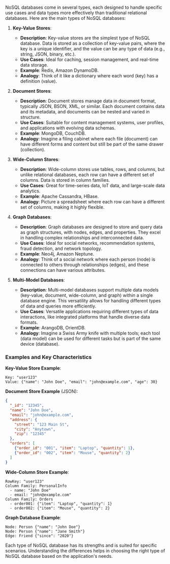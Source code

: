 NoSQL databases come in several types, each designed to handle specific use cases and data types more effectively than traditional relational databases. Here are the main types of NoSQL databases:

1. **Key-Value Stores**:
   - **Description**: Key-value stores are the simplest type of NoSQL database. Data is stored as a collection of key-value pairs, where the key is a unique identifier, and the value can be any type of data (e.g., string, JSON, binary, etc.).
   - **Use Cases**: Ideal for caching, session management, and real-time data storage.
   - **Example**: Redis, Amazon DynamoDB.
   - **Analogy**: Think of it like a dictionary where each word (key) has a definition (value).

2. **Document Stores**:
   - **Description**: Document stores manage data in document format, typically JSON, BSON, XML, or similar. Each document contains data and its metadata, and documents can be nested and varied in structure.
   - **Use Cases**: Suitable for content management systems, user profiles, and applications with evolving data schemas.
   - **Example**: MongoDB, CouchDB.
   - **Analogy**: Imagine a filing cabinet where each file (document) can have different forms and content but still be part of the same drawer (collection).

3. **Wide-Column Stores**:
   - **Description**: Wide-column stores use tables, rows, and columns, but unlike relational databases, each row can have a different set of columns. Data is stored in column families.
   - **Use Cases**: Great for time-series data, IoT data, and large-scale data analytics.
   - **Example**: Apache Cassandra, HBase.
   - **Analogy**: Picture a spreadsheet where each row can have a different set of columns, making it highly flexible.

4. **Graph Databases**:
   - **Description**: Graph databases are designed to store and query data as graph structures, with nodes, edges, and properties. They excel in handling complex relationships and interconnected data.
   - **Use Cases**: Ideal for social networks, recommendation systems, fraud detection, and network topology.
   - **Example**: Neo4j, Amazon Neptune.
   - **Analogy**: Think of a social network where each person (node) is connected to others through relationships (edges), and these connections can have various attributes.

5. **Multi-Model Databases**:
   - **Description**: Multi-model databases support multiple data models (key-value, document, wide-column, and graph) within a single database engine. This versatility allows for handling different types of data and queries more efficiently.
   - **Use Cases**: Versatile applications requiring different types of data interactions, like integrated platforms that handle diverse data formats.
   - **Example**: ArangoDB, OrientDB.
   - **Analogy**: Imagine a Swiss Army knife with multiple tools; each tool (data model) can be used for different tasks but is part of the same device (database).

### Examples and Key Characteristics

**Key-Value Store Example**:
```plaintext
Key: "user123"
Value: {"name": "John Doe", "email": "john@example.com", "age": 30}
```

**Document Store Example** (JSON):
```json
{
  "_id": "12345",
  "name": "John Doe",
  "email": "john@example.com",
  "address": {
    "street": "123 Main St",
    "city": "Anytown",
    "zip": "12345"
  },
  "orders": [
    {"order_id": "001", "item": "Laptop", "quantity": 1},
    {"order_id": "002", "item": "Mouse", "quantity": 2}
  ]
}
```

**Wide-Column Store Example**:
```plaintext
RowKey: "user123"
Column Family: PersonalInfo
  - name: "John Doe"
  - email: "john@example.com"
Column Family: Orders
  - order001: {"item": "Laptop", "quantity": 1}
  - order002: {"item": "Mouse", "quantity": 2}
```

**Graph Database Example**:
```plaintext
Node: Person {"name": "John Doe"}
Node: Person {"name": "Jane Smith"}
Edge: Friend {"since": "2020"}
```

Each type of NoSQL database has its strengths and is suited for specific scenarios. Understanding the differences helps in choosing the right type of NoSQL database based on the application's needs.